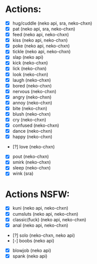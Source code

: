 # Actions:
- [x] hug/cuddle (neko api, sra, neko-chxn)
- [x] pat (neko api, sra, neko-chxn)
- [x] feed (neko api, neko-chxn)
- [x] kiss (neko api, neko-chxn)
- [x] poke (neko api, neko-chxn)
- [x] tickle (neko api, neko-chxn)
- [x] slap (neko api)
- [x] kick (neko-chxn)
- [x] lick (neko-chxn)
- [x] look (neko-chxn)
- [x] laugh (neko-chxn)
- [x] bored (neko-chxn)
- [x] nervous (neko-chxn)
- [x] angry (neko-chxn)
- [x] annoy (neko-chxn)
- [x] bite (neko-chxn)
- [x] blush (neko-chxn)
- [x] cry (neko-chxn)
- [x] confused (neko-chxn)
- [x] dance (neko-chxn)
- [x] happy (neko-chxn)
- [?] love (neko-chxn)
- [x] pout (neko-chxn)
- [x] smirk (neko-chxn)
- [x] sleep (neko-chxn)
- [x] wink (sra)
# Actions NSFW:
- [x] kuni (neko api, neko-chxn)
- [x] cumsluts (neko api, neko-chxn)
- [x] classic(fuck) (neko api, neko-chxn)
- [x] anal (neko api, neko-chxn)
- [?] solo (neko-chxn, neko api) 
- [-] boobs (neko api)
- [x] blowjob (neko api)
- [x] spank (neko api)